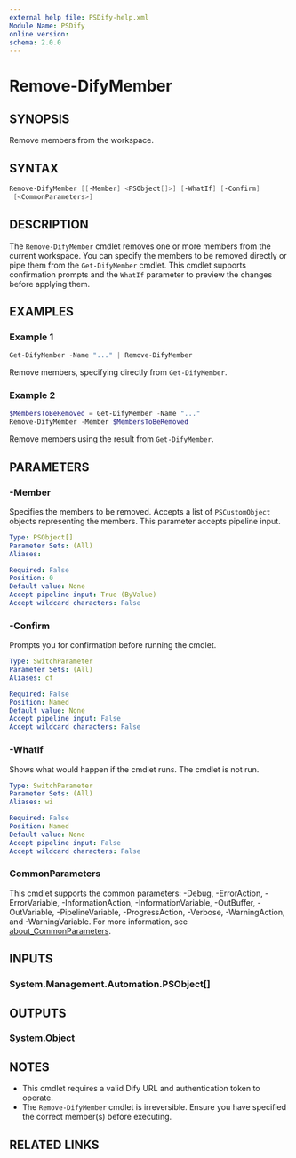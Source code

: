 ```yaml
---
external help file: PSDify-help.xml
Module Name: PSDify
online version:
schema: 2.0.0
---
```


# Remove-DifyMember

## SYNOPSIS

Remove members from the workspace.

## SYNTAX

```powershell
Remove-DifyMember [[-Member] <PSObject[]>] [-WhatIf] [-Confirm]
 [<CommonParameters>]
```

## DESCRIPTION

The `Remove-DifyMember` cmdlet removes one or more members from the current workspace. You can specify the members to be removed directly or pipe them from the `Get-DifyMember` cmdlet. This cmdlet supports confirmation prompts and the `WhatIf` parameter to preview the changes before applying them.

## EXAMPLES

### Example 1

```powershell
Get-DifyMember -Name "..." | Remove-DifyMember
```

Remove members, specifying directly from `Get-DifyMember`.

### Example 2

```powershell
$MembersToBeRemoved = Get-DifyMember -Name "..."
Remove-DifyMember -Member $MembersToBeRemoved
```

Remove members using the result from `Get-DifyMember`.

## PARAMETERS

### -Member

Specifies the members to be removed. Accepts a list of `PSCustomObject` objects representing the members. This parameter accepts pipeline input.

```yaml
Type: PSObject[]
Parameter Sets: (All)
Aliases:

Required: False
Position: 0
Default value: None
Accept pipeline input: True (ByValue)
Accept wildcard characters: False
```

### -Confirm

Prompts you for confirmation before running the cmdlet.

```yaml
Type: SwitchParameter
Parameter Sets: (All)
Aliases: cf

Required: False
Position: Named
Default value: None
Accept pipeline input: False
Accept wildcard characters: False
```

### -WhatIf

Shows what would happen if the cmdlet runs. The cmdlet is not run.

```yaml
Type: SwitchParameter
Parameter Sets: (All)
Aliases: wi

Required: False
Position: Named
Default value: None
Accept pipeline input: False
Accept wildcard characters: False
```

### CommonParameters

This cmdlet supports the common parameters: -Debug, -ErrorAction, -ErrorVariable, -InformationAction, -InformationVariable, -OutBuffer, -OutVariable, -PipelineVariable, -ProgressAction, -Verbose, -WarningAction, and -WarningVariable. For more information, see [about_CommonParameters](http://go.microsoft.com/fwlink/?LinkID=113216).

## INPUTS

### System.Management.Automation.PSObject[]

## OUTPUTS

### System.Object

## NOTES

- This cmdlet requires a valid Dify URL and authentication token to operate.
- The `Remove-DifyMember` cmdlet is irreversible. Ensure you have specified the correct member(s) before executing.

## RELATED LINKS
